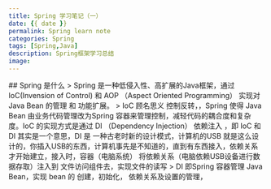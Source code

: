 ```yaml
---
title: Spring 学习笔记（一）
date: {{ date }}
permalink: Spring learn note
categories: Spring
tags: [Spring,Java]
description: Spring框架学习总结
image:
---
```

<p class="description"></p>
## Spring 是什么
> Spring 是一种低侵入性、高扩展的Java框架，通过 IoC(Invension of Control) 和 AOP （Aspect Oriented Programming） 实现对Java Bean 的管理 和 功能扩展。
>  IoC 顾名思义 控制反转，，Spring 使得 Java Bean 由业务代码管理改为Spring 容器来管理控制，减轻代码的耦合度和复杂度。IoC 的实现方式是通过 DI （Dependency Injection） 依赖注入  ，即 IoC 和 DI 其实是一个意思，DI 是 一种古老时新的设计模式，计算机的USB 就是这么设计的，你插入USB的东西，计算机事先是不知道的，直到有东西接入，依赖关系才开始建立，接入时，容器（电脑系统） 将依赖关系（电脑依赖USB设备进行数据存取）注入到 文件访问组件去，实现文件的读写
>  DI 即Spring 容器管理 Java Bean，实现 bean 的 创建，初始化， 依赖关系及设置的管理，